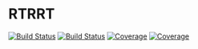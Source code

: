 # RTRRT

[![Build Status](https://travis-ci.com/mattivahs/RTRRT.jl.svg?branch=main)](https://travis-ci.com/mattivahs/RTRRT.jl)
[![Build Status](https://ci.appveyor.com/api/projects/status/github/mattivahs/RTRRT.jl?svg=true)](https://ci.appveyor.com/project/mattivahs/RTRRT-jl)
[![Coverage](https://codecov.io/gh/mattivahs/RTRRT.jl/branch/main/graph/badge.svg)](https://codecov.io/gh/mattivahs/RTRRT.jl)
[![Coverage](https://coveralls.io/repos/github/mattivahs/RTRRT.jl/badge.svg?branch=main)](https://coveralls.io/github/mattivahs/RTRRT.jl?branch=main)
